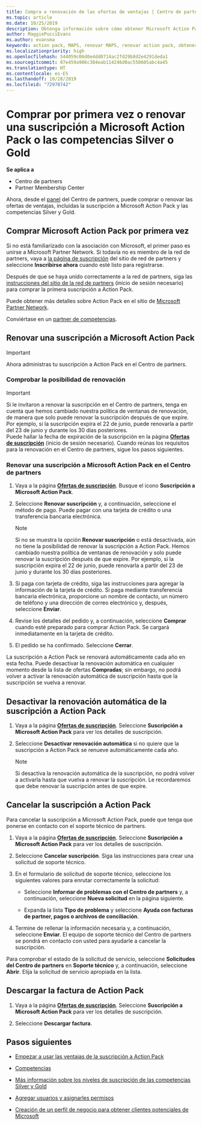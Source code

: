 ```yaml
---
title: Compra o renovación de las ofertas de ventajas | Centro de partners
ms.topic: article
ms.date: 10/25/2019
description: Obtenga información sobre cómo obtener Microsoft Action Pack, tanto si lo compra por primera vez como si lo renueva.
author: MaggiePucciEvans
ms.author: evansma
keywords: action pack, MAPS, renovar MAPS, renovar action pack, obtener action pack
ms.localizationpriority: high
ms.openlocfilehash: 544059c06d0e4dd0714ac2fd29b8d2e4291deda1
ms.sourcegitcommit: 07e459a906c384eab114246d0ac550605abc4a45
ms.translationtype: HT
ms.contentlocale: es-ES
ms.lasthandoff: 10/28/2019
ms.locfileid: "72978742"
---
```

# <a name="buy-for-the-first-time-or-renew-a-microsoft-action-pack-subscription-or-the-silver-or-gold-competencies"></a>Comprar por primera vez o renovar una suscripción a Microsoft Action Pack o las competencias Silver o Gold

**Se aplica a**

-  Centro de partners
-  Partner Membership Center

Ahora, desde el [panel](https://docs.microsoft.com/partner-center/) del Centro de partners, puede comprar o renovar las ofertas de ventajas, incluidas la suscripción a Microsoft Action Pack y las competencias Silver y Gold. 

## <a name="buy-microsoft-action-pack-for-the-first-time"></a>Comprar Microsoft Action Pack por primera vez

Si no está familiarizado con la asociación con Microsoft, el primer paso es unirse a Microsoft Partner Network. Si todavía no es miembro de la red de partners, vaya a [la página de suscripción](https://partner.microsoft.com/membership) del sitio de red de partners y seleccione **Inscribirse ahora** cuando esté listo para registrarse. 

Después de que se haya unido correctamente a la red de partners, siga las [instrucciones del sitio de la red de partners](https://partner.microsoft.com/membership/action-pack) (inicio de sesión necesario) para comprar la primera suscripción a Action Pack. 

Puede obtener más detalles sobre Action Pack en el sitio de [Microsoft Partner Network](https://partner.microsoft.com/membership/internal-use-software#simple-tab-content-3).

Conviértase en un [partner de competencias](https://partner.microsoft.com/membership/competencies). 

## <a name="renew-a-microsoft-action-pack-subscription"></a>Renovar una suscripción a Microsoft Action Pack

>[!IMPORTANT]
>Ahora administras tu suscripción a Action Pack en el Centro de partners.

### <a name="check-your-renewal-eligibility"></a>Comprobar la posibilidad de renovación

>[!IMPORTANT]
>Si le invitaron a renovar la suscripción en el Centro de partners, tenga en cuenta que hemos cambiado nuestra política de ventanas de renovación, de manera que solo puede renovar la suscripción después de que expire. Por ejemplo, si la suscripción expira el 22 de junio, puede renovarla a partir del 23 de junio y durante los 30 días posteriores.       
>Puede hallar la fecha de expiración de la suscripción en la página [**Ofertas de suscripción**](https://partnercenter.microsoft.com/pcv/partnership/offers) (inicio de sesión necesario). Cuando reúnas los requisitos para la renovación en el Centro de partners, sigue los pasos siguientes.  

### <a name="to-renew-a-microsoft-action-pack-subscription-in-the-partner-center"></a>Renovar una suscripción a Microsoft Action Pack en el Centro de partners

1. Vaya a la página [**Ofertas de suscripción**](https://partnercenter.microsoft.com/pcv/partnership/offers). Busque el icono **Suscripción a Microsoft Action Pack**.  

2. Seleccione **Renovar suscripción** y, a continuación, seleccione el método de pago. Puede pagar con una tarjeta de crédito o una transferencia bancaria electrónica.

    >[!NOTE]
    >Si no se muestra la opción **Renovar suscripción** o está desactivada, aún no tiene la posibilidad de renovar la suscripción a Action Pack. Hemos cambiado nuestra política de ventanas de renovación y solo puede renovar la suscripción después de que expire. Por ejemplo, si la suscripción expira el 22 de junio, puede renovarla a partir del 23 de junio y durante los 30 días posteriores.  

3. Si paga con tarjeta de crédito, siga las instrucciones para agregar la información de la tarjeta de crédito. Si paga mediante transferencia bancaria electrónica, proporcione un nombre de contacto, un número de teléfono y una dirección de correo electrónico y, después, seleccione **Enviar**. 
     
4. Revise los detalles del pedido y, a continuación, seleccione **Comprar** cuando esté preparado para comprar Action Pack. Se cargará inmediatamente en la tarjeta de crédito.

5. El pedido se ha confirmado. Seleccione **Cerrar**.

La suscripción a Action Pack se renovará automáticamente cada año en esta fecha. Puede desactivar la renovación automática en cualquier momento desde la lista de ofertas **Compradas**; sin embargo, no podrá volver a activar la renovación automática de suscripción hasta que la suscripción se vuelva a renovar. 


## <a name="turn-off-automatic-action-pack-subscription-renewal"></a>Desactivar la renovación automática de la suscripción a Action Pack

1. Vaya a la página [**Ofertas de suscripción**](https://partnercenter.microsoft.com/pcv/partnership/offers).  Seleccione **Suscripción a Microsoft Action Pack** para ver los detalles de suscripción. 

2. Seleccione **Desactivar renovación automática** si no quiere que la suscripción a Action Pack se renueve automáticamente cada año. 

    >[!NOTE]
    >Si desactiva la renovación automática de la suscripción, no podrá volver a activarla hasta que vuelva a renovar la suscripción. Le recordaremos que debe renovar la suscripción antes de que expire.


## <a name="cancel-your-action-pack-subscription"></a>Cancelar la suscripción a Action Pack

Para cancelar la suscripción a Microsoft Action Pack, puede que tenga que ponerse en contacto con el soporte técnico de partners.

1. Vaya a la página [**Ofertas de suscripción**](https://partnercenter.microsoft.com/pcv/partnership/offers). Seleccione **Suscripción a Microsoft Action Pack** para ver los detalles de suscripción. 

3. Seleccione **Cancelar suscripción**. Siga las instrucciones para crear una solicitud de soporte técnico. 

4. En el formulario de solicitud de soporte técnico, seleccione los siguientes valores para enrutar correctamente la solicitud:

    -  Seleccione **Informar de problemas con el Centro de partners** y, a continuación, seleccione **Nueva solicitud** en la página siguiente.

    -  Expanda la lista **Tipo de problema** y seleccione **Ayuda con facturas de partner, pagos o archivos de conciliación**. 

5. Termine de rellenar la información necesaria y, a continuación, seleccione **Enviar**. El equipo de soporte técnico del Centro de partners se pondrá en contacto con usted para ayudarle a cancelar la suscripción.

Para comprobar el estado de la solicitud de servicio, seleccione **Solicitudes del Centro de partners** en **Soporte técnico** y, a continuación, seleccione **Abrir**. Elija la solicitud de servicio apropiada en la lista.  

## <a name="download-your-action-pack-invoice"></a>Descargar la factura de Action Pack

1. Vaya a la página [**Ofertas de suscripción**](https://partnercenter.microsoft.com/pcv/partnership/offers). Seleccione **Suscripción a Microsoft Action Pack** para ver los detalles de suscripción. 

3. Seleccione **Descargar factura**.
 
## <a name="next-steps"></a>Pasos siguientes

-   [Empezar a usar las ventajas de la suscripción a Action Pack](manage-your-partner-network-benefits.md)

-   [Competencias](learn-about-competencies.md)

-   [Más información sobre los niveles de suscripción de las competencias Silver y Gold](https://partner.microsoft.com/membership/internal-use-software#simple-tab-content-2)

-   [Agregar usuarios y asignarles permisos](create-user-accounts-and-set-permissions.md)

-   [Creación de un perfil de negocio para obtener clientes potenciales de Microsoft](create-a-marketing-profile.md)



